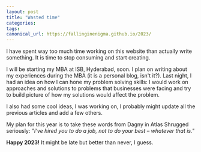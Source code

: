 ```yaml
---
layout: post
title: "Wasted time"
categories:
tags: 
canonical_url: https://fallinginenigma.github.io/2023/
---
```


I have spent way too much time working on this website than actually write something. It is time to stop consuming and start creating.

I will be starting my MBA at ISB, Hyderabad, soon. I plan on writing about my experiences during the MBA (it is a personal blog, isn't it?). 
Last night, I had an idea on how I can hone my problem solving skills: I would work on approaches and solutions to problems that businesses were facing and try to build picture of how my solutions would affect the problem.

I also had some cool ideas, I was working on, I probably might update all the previous articles and add a few others.

My plan for this year is to take these words from Dagny in Atlas Shrugged seriously: _"I've hired you to do a job, not to do your best – whatever that is."_

**Happy 2023!** It might be late but better than never, I guess.
